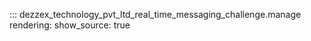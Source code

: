 ::: dezzex_technology_pvt_ltd_real_time_messaging_challenge.manage
    rendering:
      show_source: true

